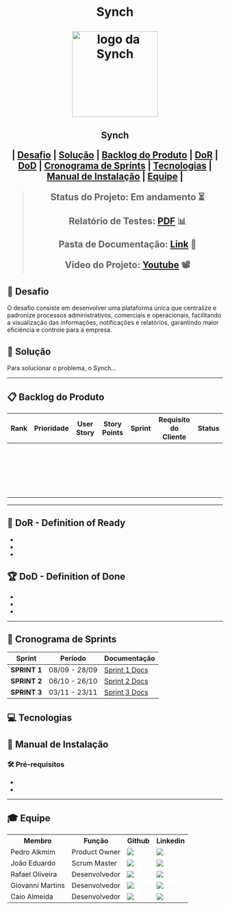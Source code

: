 <h1 align="center"> Synch

<p align="center">
      <img src="docs/Img/Logo-Synch.png" alt="logo da Synch" width="200">
      <h2 align="center"> Synch
</p>

<p align="center">
  | <a href ="#desafio"> Desafio</a>  |
  <a href ="#solucao"> Solução</a>  |   
  <a href ="#backlog"> Backlog do Produto</a>  |
  <a href ="#dor">DoR</a>  |
  <a href ="#dod">DoD</a>  |
  <a href ="#sprint"> Cronograma de Sprints</a>  |
  <a href ="#tecnologias">Tecnologias</a> |
  <a href ="#manual">Manual de Instalação</a>  | 
  <a href ="#equipe"> Equipe</a> |
</p>

> Status do Projeto: Em andamento ⏳
>
> Relatório de Testes: [PDF]() 📊
>
> Pasta de Documentação: [Link]() 📄
> 
> Video do Projeto:  [Youtube]() 📽

## 🏅 Desafio <a id="desafio"></a>

O desafio consiste em desenvolver uma plataforma única que centralize e padronize processos administrativos, comerciais e operacionais, facilitando a visualização das informações, notificações e relatórios, garantindo maior eficiência e controle para a empresa.

## 🏅 Solução <a id="solucao"></a>

Para solucionar o problema, o Synch...

---

## 📋 Backlog do Produto <a id="backlog"></a>

| Rank | Prioridade | User Story                                                                                                                                                                                                     | Story Points | Sprint | Requisito do Cliente | Status |
| :--: | :--------: | -------------------------------------------------------------------------------------------------------------------------------------------------------------------------------------------------------------- | :----------: | :----: | :------------------: | :----: |
|    |      |   |            |       |                 |       |
|    |      |   |            |       |                 |       |
|    |      |   |            |       |                 |       |
|    |      |   |            |       |                 |       |
|    |      |   |            |       |                 |       |
|    |      |   |            |       |                 |       |
|    |      |   |            |       |                 |       |
|    |      |   |            |       |                 |       |
|    |      |   |            |       |                 |       |
|    |      |   |            |       |                 |       |
|    |      |   |            |       |                 |       |
|    |      |   |            |       |                 |       |
|    |      |   |            |       |                 |       |
|    |      |   |            |       |                 |       |
|    |      |   |            |       |                 |       |
|    |      |   |            |       |                 |       |
|    |      |   |            |       |                 |       |
|    |      |   |            |       |                 |       |
|    |      |   |            |       |                 |       |
|    |      |   |            |       |                 |       |
|    |      |   |            |       |                 |       |

---

## 🏃‍ DoR - Definition of Ready <a id="dor"></a>

* 
* 
* 

## 🏆 DoD - Definition of Done <a id="dod"></a>

* 
* 
* 

---

## 📅 Cronograma de Sprints <a id="sprint"></a>

| Sprint          |    Período    | Documentação                                     |
| --------------- | :-----------: | ------------------------------------------------ |
|  **SPRINT 1** | 08/09 - 28/09 | [Sprint 1 Docs]() |
|  **SPRINT 2** | 06/10 - 26/10 | [Sprint 2 Docs]() |
|  **SPRINT 3** | 03/11 - 23/11 | [Sprint 3 Docs]() |

## 💻 Tecnologias <a id="tecnologias"></a>

<h4 align="center">
</h4>

## 📖 Manual de Instalação <a id="manual"></a>

### 🛠 Pré-requisitos

- 

- 

---


## 🎓 Equipe <a id="equipe"></a>

<div align="center">
  <table>
    <tr>
      <th>Membro</th>
      <th>Função</th>
      <th>Github</th>
      <th>Linkedin</th>
    </tr>
    <tr>
      <td>Pedro Alkmim</td>
      <td>Product Owner</td>
      <td><a href="https://github.com/PedroAlkmim"><img src="https://img.shields.io/badge/GitHub-100000?style=for-the-badge&logo=github&logoColor=white"></a></td>
      <td><a href="https://www.linkedin.com/in/pedro-alkmim-168690358/"><img src="https://img.shields.io/badge/LinkedIn-0077B5?style=for-the-badge&logo=linkedin&logoColor=white"></a></td>
    </tr>
    <tr>
      <td>João Eduardo</td>
      <td>Scrum Master</td>
      <td><a href="https://github.com/joao-ed252"><img src="https://img.shields.io/badge/GitHub-100000?style=for-the-badge&logo=github&logoColor=white"></a></td>
      <td><a href="https://www.linkedin.com/in/joão-eduardo-o-9110332a2"><img src="https://img.shields.io/badge/LinkedIn-0077B5?style=for-the-badge&logo=linkedin&logoColor=white"></a></td>
    </tr>
    <tr>
      <td>Rafael Oliveira</td>
      <td>Desenvolvedor</td>
      <td><a href="https://github.com/PatoJosefo"><img src="https://img.shields.io/badge/GitHub-100000?style=for-the-badge&logo=github&logoColor=white"></a></td>
      <td><a href="https://www.linkedin.com/in/rafaelguimaraesoliveira"><img src="https://img.shields.io/badge/LinkedIn-0077B5?style=for-the-badge&logo=linkedin&logoColor=white"></a></td>
    </tr>
    <tr>
      <td>Giovanni Martins</td>
      <td>Desenvolvedor</td>
      <td><a href="https://github.com/Giommn"><img src="https://img.shields.io/badge/GitHub-100000?style=for-the-badge&logo=github&logoColor=white"></a></td>
      <td><a href="https://www.linkedin.com/in/giovanni-martins-216995356"><img src="https://img.shields.io/badge/LinkedIn-0077B5?style=for-the-badge&logo=linkedin&logoColor=white"></a></td>
    </tr>
    <tr>
      <td>Caio Almeida</td>
      <td>Desenvolvedor</td>
      <td><a href="https://github.com/Caio-Almeida4"><img src="https://img.shields.io/badge/GitHub-100000?style=for-the-badge&logo=github&logoColor=white"></a></td>
      <td><a href="https://www.linkedin.com/in/caio-almeida-23487b375/"><img src="https://img.shields.io/badge/LinkedIn-0077B5?style=for-the-badge&logo=linkedin&logoColor=white"></a></td>
    </tr>
  </table>
</div>
